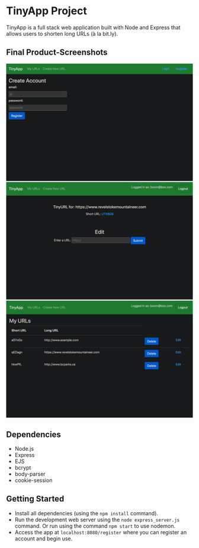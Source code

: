 # TinyApp Project

TinyApp is a full stack web application built with Node and Express that allows users to shorten long URLs (à la bit.ly).

## Final Product-Screenshots

!["Registration Page"](https://github.com/MitchScho/tinyapp/blob/master/docs/tinyapp-register.png?raw=true)
!["URL Edit Page"](https://github.com/MitchScho/tinyapp/blob/master/docs/tinyapp-edit.png?raw=true)
!["Main URL Page"](https://github.com/MitchScho/tinyapp/blob/master/docs/tinyapp-urls.png?raw=true)

## Dependencies

- Node.js
- Express
- EJS
- bcrypt
- body-parser
- cookie-session


## Getting Started

- Install all dependencies (using the `npm install` command).
- Run the development web server using the `node express_server.js` command. Or run using the command `npm start` to use nodemon.
- Access the app at `localhost:8080/register` where you can register an account and begin use.